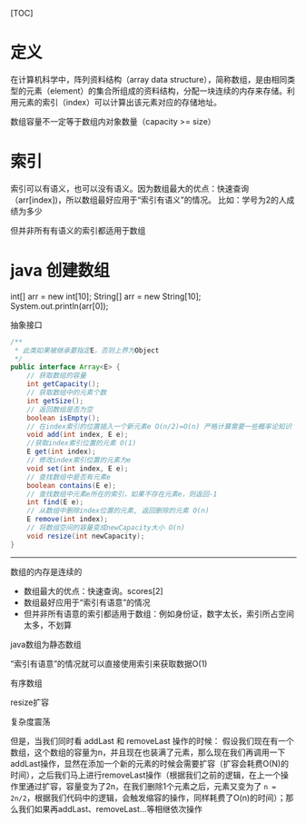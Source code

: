 [TOC]

# 定义
在计算机科学中，阵列资料结构（array data structure），简称数组，是由相同类型的元素（element）的集合所组成的资料结构，分配一块连续的内存来存储。利用元素的索引（index）可以计算出该元素对应的存储地址。

数组容量不一定等于数组内对象数量（capacity >= size）

# 索引
索引可以有语义，也可以没有语义。因为数组最大的优点：快速查询（arr[index])，所以数组最好应用于“索引有语义”的情况。
比如：学号为2的人成绩为多少

但并非所有有语义的索引都适用于数组

# java 创建数组
int[] arr = new int[10];
String[] arr = new String[10];
System.out.println(arr[0]);

抽象接口
```java
/**
 * 此类如果被继承要指定E，否则上界为Object
 */
public interface Array<E> {
    // 获取数组的容量
    int getCapacity();
    // 获取数组中的元素个数
    int getSize();
    // 返回数组是否为空
    boolean isEmpty();
    // 在index索引的位置插入一个新元素e O(n/2)=O(n) 严格计算需要一些概率论知识
    void add(int index, E e);
    //获取index索引位置的元素 O(1)
    E get(int index);
    // 修改index索引位置的元素为e
    void set(int index, E e);
    // 查找数组中是否有元素e
    boolean contains(E e);
    // 查找数组中元素e所在的索引，如果不存在元素e，则返回-1
    int find(E e);
    // 从数组中删除index位置的元素, 返回删除的元素 O(n)
    E remove(int index);
    // 将数组空间的容量变成newCapacity大小 O(n)
    void resize(int newCapacity);
}
```

---

数组的内存是连续的


+ 数组最大的优点：快速查询。scores[2]
+ 数组最好应用于“索引有语意”的情况
+ 但并非所有语意的索引都适用于数组：例如身份证，数字太长，索引所占空间太多，不划算

java数组为静态数组


“索引有语意”的情况就可以直接使用索引来获取数据O(1)

有序数组

resize扩容

复杂度震荡

但是，当我们同时看 addLast 和 removeLast 操作的时候：
假设我们现在有一个数组，这个数组的容量为n，并且现在也装满了元素，那么现在我们再调用一下addLast操作，显然在添加一个新的元素的时候会需要扩容（扩容会耗费O(N)的时间），之后我们马上进行removeLast操作（根据我们之前的逻辑，在上一个操作里通过扩容，容量变为了2n，在我们删除1个元素之后，元素又变为了 `n = 2n/2`，根据我们代码中的逻辑，会触发缩容的操作，同样耗费了O(n)的时间）；那么我们如果再addLast、removeLast…等相继依次操作
